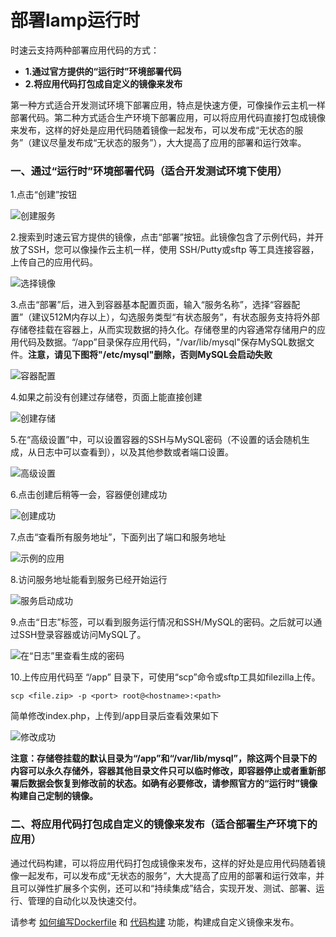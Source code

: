 # 部署lamp运行时

时速云支持两种部署应用代码的方式：
* **1.通过官方提供的“运行时”环境部署代码**
* **2.将应用代码打包成自定义的镜像来发布**

第一种方式适合开发测试环境下部署应用，特点是快速方便，可像操作云主机一样部署代码。第二种方式适合生产环境下部署应用，可以将应用代码直接打包成镜像来发布，这样的好处是应用代码随着镜像一起发布，可以发布成“无状态的服务”（建议尽量发布成“无状态的服务”），大大提高了应用的部署和运行效率。

### 一、通过“运行时”环境部署代码（适合开发测试环境下使用）
1.点击“创建”按钮

![创建服务](/doc/v1/images/deploycode/deploy-lamp/create.png)

2.搜索到时速云官方提供的镜像，点击“部署”按钮。此镜像包含了示例代码，并开放了SSH，您可以像操作云主机一样，使用 SSH/Putty或sftp 等工具连接容器，上传自己的应用代码。

![选择镜像](/doc/v1/images/deploycode/deploy-lamp/select.png)

3.点击“部署”后，进入到容器基本配置页面，输入“服务名称”，选择“容器配置”（建议512M内存以上），勾选服务类型“有状态服务”，有状态服务支持将外部存储卷挂载在容器上，从而实现数据的持久化。存储卷里的内容通常存储用户的应用代码及数据。“/app”目录保存应用代码，"/var/lib/mysql"保存MySQL数据文件。**注意，请见下图将"/etc/mysql"删除，否则MySQL会启动失败**

![容器配置](/doc/v1/images/deploycode/deploy-lamp/basic.png)

4.如果之前没有创建过存储卷，页面上能直接创建

![创建存储](/doc/v1/images/deploycode/deploy-lamp/create_volume.png)

5.在“高级设置”中，可以设置容器的SSH与MySQL密码（不设置的话会随机生成，从日志中可以查看到），以及其他参数或者端口设置。

![高级设置](/doc/v1/images/deploycode/deploy-lamp/advance.png)

6.点击创建后稍等一会，容器便创建成功

![创建成功](/doc/v1/images/deploycode/deploy-lamp/running.png)

7.点击“查看所有服务地址”，下面列出了端口和服务地址

![示例的应用](/doc/v1/images/deploycode/deploy-lamp/port.png)

8.访问服务地址能看到服务已经开始运行

![服务启动成功](/doc/v1/images/deploycode/deploy-lamp/success.png)

9.点击“日志”标签，可以看到服务运行情况和SSH/MySQL的密码。之后就可以通过SSH登录容器或访问MySQL了。

![在“日志”里查看生成的密码](/doc/v1/images/deploycode/deploy-lamp/passwd.png)

10.上传应用代码至 “/app” 目录下，可使用“scp”命令或sftp工具如filezilla上传。
```
scp <file.zip> -p <port> root@<hostname>:<path>
```
简单修改index.php，上传到/app目录后查看效果如下

![修改成功](/doc/v1/images/deploycode/deploy-lamp/change_success.png)

**注意：存储卷挂载的默认目录为“/app”和“/var/lib/mysql”，除这两个目录下的内容可以永久存储外，容器其他目录文件只可以临时修改，即容器停止或者重新部署后数据会恢复到修改前的状态。如确有必要修改，请参照官方的“运行时”镜像构建自己定制的镜像。**


### 二、将应用代码打包成自定义的镜像来发布（适合部署生产环境下的应用）
通过代码构建，可以将应用代码打包成镜像来发布，这样的好处是应用代码随着镜像一起发布，可以发布成“无状态的服务”，大大提高了应用的部署和运行效率，并且可以弹性扩展多个实例，还可以和“持续集成”结合，实现开发、测试、部署、运行、管理的自动化以及快速交付。

请参考 [如何编写Dockerfile](../faq/dockerfile.md) 和 [代码构建](../../v1/ci/index.html) 功能，构建成自定义镜像来发布。


